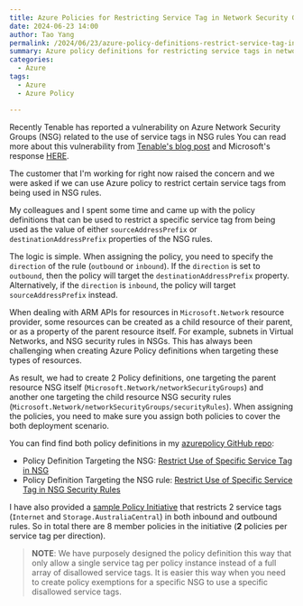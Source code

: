 ```yaml
---
title: Azure Policies for Restricting Service Tag in Network Security Groups
date: 2024-06-23 14:00
author: Tao Yang
permalink: /2024/06/23/azure-policy-definitions-restrict-service-tag-in-nsg
summary: Azure policy definitions for restricting service tags in network security groups
categories:
  - Azure
tags:
  - Azure
  - Azure Policy

---
```

Recently Tenable has reported a vulnerability on Azure Network Security Groups (NSG) related to the use of service tags in NSG rules You can read more about this vulnerability from [Tenable's blog post](https://www.tenable.com/blog/these-services-shall-not-pass-abusing-service-tags-to-bypass-azure-firewall-rules-customer) and Microsoft's response [HERE](https://msrc.microsoft.com/blog/2024/06/improved-guidance-for-azure-network-service-tags/).

The customer that I'm working for right now raised the concern and we were asked if we can use Azure policy to restrict certain service tags from being used in NSG rules.

My colleagues and I spent some time and came up with the policy definitions that can be used to restrict a specific service tag from being used as the value of either `sourceAddressPrefix` or `destinationAddressPrefix` properties of the NSG rules.

The logic is simple. When assigning the policy, you need to specify the `direction` of the rule (`outbound` or `inbound`). If the `direction` is set to `outbound`, then the policy will target the `destinationAddressPrefix` property. Alternatively, if the `direction` is `inbound`, the policy will target `sourceAddressPrefix` instead.

When dealing with ARM APIs for resources in `Microsoft.Network` resource provider, some resources can be created as a child resource of their parent, or as a property of the parent resource itself. For example, subnets in Virtual Networks, and NSG security rules in NSGs. This has always been challenging when creating Azure Policy definitions when targeting these types of resources.

As result, we had to create 2 Policy definitions, one targeting the parent resource NSG itself (`Microsoft.Network/networkSecurityGroups`) and another one targeting the child resource NSG security rules (`Microsoft.Network/networkSecurityGroups/securityRules`). When assigning the policies, you need to make sure you assign both policies to cover the both deployment scenario.

You can find find both policy definitions in my [azurepolicy GitHub repo](https://github.com/tyconsulting/azurepolicy):

- Policy Definition Targeting the NSG: [Restrict Use of Specific Service Tag in NSG](https://github.com/tyconsulting/azurepolicy/blob/master/policy-definitions/restrict-service-tags-in-nsgs/pol-deny-service-tag-in-nsg.json)
- Policy Definition Targeting the NSG rule: [Restrict Use of Specific Service Tag in NSG Security Rules](https://github.com/tyconsulting/azurepolicy/blob/master/policy-definitions/restrict-service-tags-in-nsgs/pol-deny-service-tag-in-nsg-rule.json)

I have also provided a [sample Policy Initiative](https://github.com/tyconsulting/azurepolicy/blob/master/policy-definitions/restrict-service-tags-in-nsgs/polset-nsg.json) that restricts 2 service tags (`Internet` and `Storage.AustraliaCentral`) in both inbound and outbound rules. So in total there are 8 member policies in the initiative (**2** policies per service tag per direction).

>**NOTE**: We have purposely designed the policy definition this way that only allow a single service tag per policy instance instead of a full array of disallowed service tags. It is easier this way when you need to create policy exemptions for a specific NSG to use a specific disallowed service tags.

